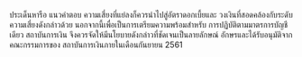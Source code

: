 ประเด็นหารือ
แนวคำตอบ
ความเสี่ยงที่แย่ลงก็ควรนำไปสู่อัตราดอกเบี้ยและ
วงเงินที่สอดคล้องกับระดับความเสี่ยงดังกล่าวด้วย
นอกจากนี้เพื่อเป็นการเตรียมความพร้อมสําหรับ
การปฏิบัติตามมาตรการบัญชีเดียว สถาบันการเงิน
จึงควรจัดให้มีนโยบายดังกล่าวที่ชัดเจนเป็นลายลักษณ์
อักษรและได้รับอนุมัติจากคณะกรรมการของ
สถาบันการเงินภายในเดือนกันยายน 2561
